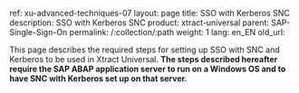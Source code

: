 ref: xu-advanced-techniques-07
layout: page
title: SSO with Kerberos SNC
description: SSO with Kerberos SNC
product: xtract-universal
parent: SAP-Single-Sign-On
permalink: /:collection/:path
weight: 1
lang: en_EN
old_url: 



This page describes the required steps for setting up SSO with SNC and Kerberos to be used in Xtract Universal.
**The steps described hereafter require the SAP ABAP application server to run on a Windows OS and to have SNC with Kerberos set up on that server.**